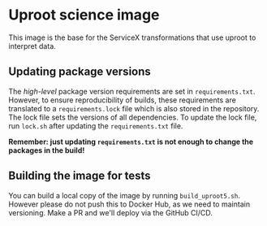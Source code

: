 # Uproot science image
This image is the base for the ServiceX transformations that use uproot to interpret data.

## Updating package versions
The _high-level_ package version requirements are set in `requirements.txt`. However, to ensure reproducibility of builds, these requirements are translated to a `requirements.lock` file which is also stored in the repository. The lock file sets the versions of all dependencies. To update the lock file, run `lock.sh` after updating the `requirements.txt` file.

**Remember: just updating `requirements.txt` is not enough to change the packages in the build!**

## Building the image for tests
You can build a local copy of the image by running `build_uproot5.sh`. However please do not push this to Docker Hub, as we need to maintain versioning. Make a PR and we'll deploy via the GitHub CI/CD.
